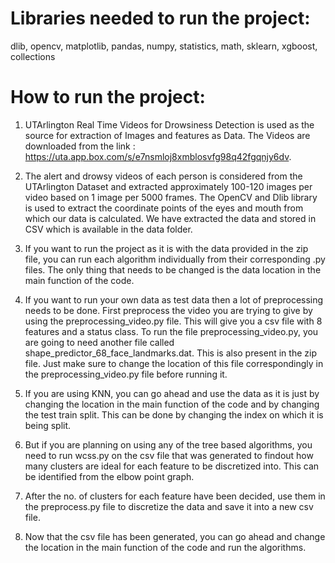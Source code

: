 Libraries needed to run the project:
====================================

dlib, opencv, matplotlib, pandas, numpy, statistics, math, sklearn, xgboost, collections

How to run the project:
=======================

1) UTArlington Real Time Videos for Drowsiness Detection is used as the source for extraction of Images and features as Data. The Videos are downloaded from the link : https://uta.app.box.com/s/e7nsmloj8xmblosvfg98q42fgqnjy6dv.

2) The alert and drowsy videos of each person is considered from the UTArlington Dataset and extracted approximately 100-120 images per video based on 1 image per 5000 frames. The OpenCV and Dlib library is used to extract the coordinate points of the eyes and mouth from which our data is calculated. We have extracted the data and stored in CSV which is available in the data folder.

3) If you want to run the project as it is with the data provided in the zip file, you can run each algorithm individually from their corresponding .py files. The only thing that needs to be changed is the data location in the main function of the code.

4) If you want to run your own data as test data then a lot of preprocessing needs to be done. First preprocess the video you are trying to give by using the preprocessing_video.py file. This will give you a csv file with 8 features and a status class. To run the file preprocessing_video.py, you are going to need another file called shape_predictor_68_face_landmarks.dat. This is also present in the zip file. Just make sure to change the location of this file correspondingly in the preprocessing_video.py file before running it.

3) If you are using KNN, you can go ahead and use the data as it is just by changing the location in the main function of the code and by changing the test train split. This can be done by changing the index on which it is being split.

4) But if you are planning on using any of the tree based algorithms, you need to run wcss.py on the csv file that was generated to findout how many clusters are ideal for each feature to be discretized into. This can be identified from the elbow point graph.

5) After the no. of clusters for each feature have been decided, use them in the preprocess.py file to discretize the data and save it into a new csv file.

6) Now that the csv file has been generated, you can go ahead and change the location in the main function of the code and run the algorithms.
